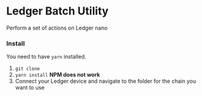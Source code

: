 # Ledger Batch Utility
Perform a set of actions on Ledger nano


### Install
You need to have `yarn` installed.
1. `git clone`
2. `yarn install` **NPM does not work**
3. Connect your Ledger device and navigate to the folder for the chain you want to use
